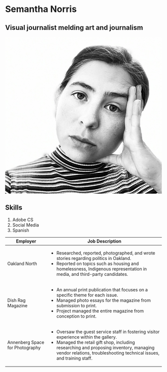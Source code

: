 # Semantha Norris

## Visual journalist melding art and journalism

!['Semantha', 'Portrait of Semantha'](/Semsmall.jpg)


## Skills
1. Adobe CS
2. Social Media
3. Spanish


| **Employer**                    | **Job Description**                                                                                                                                                                                                                                  |
|---------------------------------|------------------------------------------------------------------------------------------------------------------------------------------------------------------------------------------------------------------------------------------------------|
| Oakland North                   | <ul><li>Researched, reported, photographed, and wrote stories regarding politics in Oakland.</li><li>Reported on topics such as housing and homelessness, Indigenous representation in media, and third-party candidates.</li></ul>                                                                                                      |
| Dish Rag Magazine               | <ul><li>An annual print publication that focuses on a specific theme for each issue.</li><li>Managed photo essays for the magazine from submission to print.</li><li>Project managed the entire magazine from conception to print.</li></ul>                                   |
| Annenberg Space for Photography | <ul><li>Oversaw the guest service staff in fostering visitor experience within the gallery.</li><li>Managed the retail gift shop, including researching and proposing inventory, managing vendor relations, troubleshooting technical issues, and training staff.</li></ul> |                                                        |

